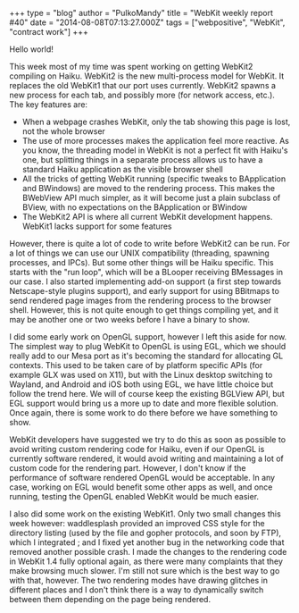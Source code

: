 +++
type = "blog"
author = "PulkoMandy"
title = "WebKit weekly report #40"
date = "2014-08-08T07:13:27.000Z"
tags = ["webpositive", "WebKit", "contract work"]
+++

Hello world!

This week most of my time was spent working on getting WebKit2 compiling on Haiku. WebKit2 is the new multi-process model for WebKit. It replaces the old WebKit1 that our port uses currently. WebKit2 spawns a new process for each tab, and possibly more (for network access, etc.). The key features are:
<ul>
<li>When a webpage crashes WebKit, only the tab showing this page is lost, not the whole browser</li>
<li>The use of more processes makes the application feel more reactive. As you know, the threading model in WebKit is not a perfect fit with Haiku's one, but splitting things in a separate process allows us to have a standard Haiku application as the visible browser shell</li>
<li>All the tricks of getting WebKit running (specific tweaks to BApplication and BWindows) are moved to the rendering process. This makes the BWebView API much simpler, as it will become just a plain subclass of BView, with no expectations on the BApplication or BWindow</li>
<li>The WebKit2 API is where all current WebKit development happens. WebKit1 lacks support for some features</li>
</ul>
<!--break-->
However, there is quite a lot of code to write before WebKit2 can be run. For a lot of things we can use our UNIX compatibility (threading, spawning processes, and IPCs). But some other things will be Haiku specific. This starts with the "run loop", which will be a BLooper receiving BMessages in our case. I also started implementing add-on support (a first step towards Netscape-style plugins support), and early support for using BBitmaps to send rendered page images from the rendering process to the browser shell. However, this is not quite enough to get things compiling yet, and it may be another one or two weeks before I have a binary to show.

I did some early work on OpenGL support, however I left this aside for now. The simplest way to plug WebKit to OpenGL is using EGL, which we should really add to our Mesa port as it's becoming the standard for allocating GL contexts. This used to be taken care of by platform specific APIs (for example GLX was used on X11), but with the Linux desktop switching to Wayland, and Android and iOS both using EGL, we have little choice but follow the trend here. We will of course keep the existing BGLView API, but EGL support would bring us a more up to date and more flexible solution. Once again, there is some work to do there before we have something to show.

WebKit developers have suggested we try to do this as soon as possible to avoid writing custom rendering code for Haiku, even if our OpenGL is currently software rendered, it would avoid writing and maintaining a lot of custom code for the rendering part. However, I don't know if the performance of software rendered OpenGL would be acceptable. In any case, working on EGL would benefit some other apps as well, and once running, testing the OpenGL enabled WebKit would be much easier.

I also did some work on the existing WebKit1. Only two small changes this week however: waddlesplash provided an improved CSS style for the directory listing (used by the file and gopher protocols, and soon by FTP), which I integrated ; and I fixed yet another bug in the networking code that removed another possible crash. I made the changes to the rendering code in WebKit 1.4 fully optional again, as there were many complaints that they make browsing much slower. I'm still not sure which is the best way to go with that, however. The two rendering modes have drawing glitches in different places and I don't think there is a way to dynamically switch between them depending on the page being rendered.